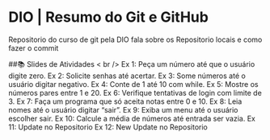 # DIO | Resumo do Git e GitHub

Repositorio do curso de git pela DIO
fala sobre os Repositorio locais e como fazer o commit

##📚 Slides de Atividades < br />
Ex 1: Peça um número até que o usuário digite zero.
Ex 2: Solicite senhas até acertar.
Ex 3: Some números até o usuário digitar negativo.
Ex 4: Conte de 1 até 10 com while.
Ex 5: Mostre os números pares entre 1 e 20.
Ex 6: Verifique tentativas de login com limite de 3.
Ex 7: Faça um programa que só aceita notas entre 0 e 10.
Ex 8: Leia nomes até o usuário digitar “sair”.
Ex 9: Exiba um menu até o usuário escolher sair.
Ex 10: Calcule a média de números até entrada ser vazia.
Ex 11: Update no Repositorio
Ex 12: New Update no Repositorio
